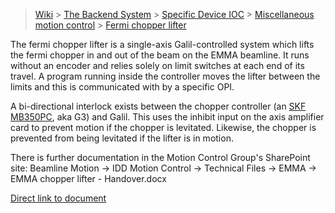> [Wiki](Home) > [The Backend System](The-Backend-System) > [Specific Device IOC](Specific-Device-IOC) > [Miscellaneous motion control](Miscellaneous-Motion-Control) > [Fermi chopper lifter](Fermi-Chopper-Lifter)

The fermi chopper lifter is a single-axis Galil-controlled system which lifts the fermi chopper in and out of the beam on the EMMA beamline.  It runs without an encoder and relies solely on limit switches at each end of its travel.  A program running inside the controller moves the lifter between the limits and this is communicated with by a specific OPI.

A bi-directional interlock exists between the chopper controller (an [SKF MB350PC](https://github.com/ISISComputingGroup/ibex_developers_manual/wiki/SKF-MB350-Chopper), aka G3) and Galil.  This uses the inhibit input on the axis amplifier card to prevent motion if the chopper is levitated.  Likewise, the chopper is prevented from being levitated if the lifter is in motion.

There is further documentation in the Motion Control Group's SharePoint site: Beamline Motion -> IDD Motion Control -> Technical Files -> EMMA -> EMMA chopper lifter - Handover.docx

[Direct link to document](http://www.facilities.rl.ac.uk/isis/Motion/TestDocuments/EMMA%20chopper%20lifter%20-%20Handover.docx
)

